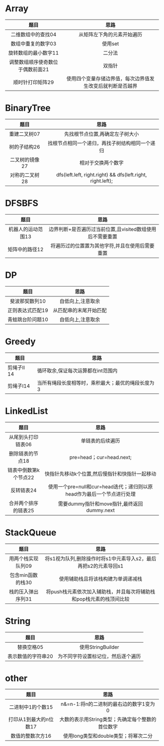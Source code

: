 # Array

|               题目               |                            思路                            |
| :------------------------------: | :--------------------------------------------------------: |
|        二维数组中的查找04        |                 从矩阵左下角的元素开始遍历                 |
|        数组中重复的数字03        |                          使用set                           |
|       旋转数组的最小数字11       |                           二分法                           |
| 调整数组顺序使奇数位于偶数前面21 |                           双指针                           |
|         顺时针打印矩阵29         | 使用四个变量存储边界值，每次边界值发生改变后就判断是否越界 |



# BinaryTree

|      题目      |                            思路                             |
| :------------: | :---------------------------------------------------------: |
|  重建二叉树07  |               先找根节点位置,再确定左子树大小               |
|  树的子结构26  |       找根节点相同一个递归，再找子树结构相同一个递归        |
| 二叉树的镜像27 |                     相对于交换两个数字                      |
| 对称的二叉树28 | dfs(left.left, right.right) && dfs(left.right, right.left); |



# DFSBFS

|        题目        |                           思路                            |
| :----------------: | :-------------------------------------------------------: |
| 机器人的运动范围13 | 边界判断+是否遍历过当前位置,且visited数组使用后不需要重置 |
|   矩阵中的路径12   |      将遍历过的位置置为其他字符,并且在使用后需要重置      |



# DP

|       题目       |          思路          |
| :--------------: | :--------------------: |
|  斐波那契数列10  |   自低向上,注意取余    |
| 正则表达式匹配19 | 从匹配串的末尾开始匹配 |
| 青蛙跳台阶问题10 |   自低向上,注意取余    |



# Greedy

| 题目        | 思路                                              |
| ----------- | ------------------------------------------------- |
| 剪绳子II 14 | 循环取余,保证每次运算都在int范围内                |
| 剪绳子Ⅰ14   | 当所有绳段长度相等时，乘积最大；最优的绳段长度为3 |



# LinkedList

|         题目          |                             思路                             |
| :-------------------: | :----------------------------------------------------------: |
|  从尾到头打印链表06   |                       单链表的后续遍历                       |
|   删除链表的节点18    |                   pre=head；cur=head.next;                   |
| 链表中倒数第k个节点22 |        快指针先移动k个位置,然后慢指针和快指针一起移动        |
|      反转链表24       | 使用一个pre=null和cur=head迭代；递归则以原head作为最后一个节点进行处理 |
| 合并两个排序的链表25  |          需要dummy指针和move指针,最终返回dummy.next          |



# StackQueue

|        题目        |                             思路                             |
| :----------------: | :----------------------------------------------------------: |
| 用两个栈实现队列09 | 将s1视为队列,删除操作时将s1中元素导入s2，最后再把s2的元素导回s1 |
| 包含min函数的栈30  |              使用辅助栈且将该栈构建为单调递减栈              |
| 栈的压入弹出序列31 | 将push栈元素依次加入辅助栈，并且每次将辅助栈和pop栈元素的栈顶间比较 |



# String

|        题目        |                思路                |
| :----------------: | :--------------------------------: |
|     替换空格05     |         使用StringBuilder          |
| 表示数值的字符串20 | 为不同字符设置标记位，然后逐个遍历 |



# other

|          题目          |                       思路                       |
| :--------------------: | :----------------------------------------------: |
|   二进制中1的个数15    |      n&=n-1:将n的二进制的最右边的数字1变为0      |
| 打印从1到最大的n位数17 | 大数的表示用String类型；先确定每个整数的首位数字 |
|    数值的整数次方16    |       使用long类型和double类型；将幂次二分       |

